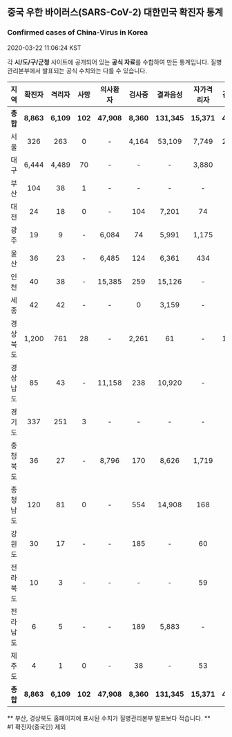 
## 중국 우한 바이러스(SARS-CoV-2) 대한민국 확진자 통계
### Confirmed cases of China-Virus in Korea
2020-03-22 11:06:24 KST

각 **시/도/구/군청** 사이트에 공개되어 있는 **공식 자료**를 수합하여 만든 통계입니다.
질병관리본부에서 발표되는 공식 수치와는 다를 수 있습니다.


|  지역  | 확진자 |  격리자  |  사망  |  의사환자  |  검사중  |  결과음성  |  자가격리자  |  감시중  |  감시해제  |  퇴원  |
|:------:|:------:|:--------:|:--------:|:----------:|:--------:|:----------------:|:------------:|:--------:|:----------:|:--:|
|**총합**|**8,863**|**6,109**|**102**|**47,908**|**8,360**|**131,345**|**15,371**|**4,106**|**17,809**|**2,652**|**57,273**|
|서울|326|263|0|-|4,164|53,109|7,749|2,410|5,339|63|57,273|
|대구|6,444|4,489|70|-|-|-|3,880|-|-|1,885|-|
|부산|104|38|1|-|-|-|-|-|-|65|-|
|대전|24|18|0|-|104|7,201|74|74|436|6|-|
|광주|19|9|-|6,084|74|5,991|1,175|71|1,104|10|-|
|울산|36|23|-|6,485|124|6,361|434|44|390|13|-|
|인천|40|38|-|15,385|259|15,126|-|-|-|2|-|
|세종|42|42|-|-|0|3,159|-|-|-|-|-|
|경상북도|1,200|761|28|-|2,261|61|-|1,351|8,750|411|-|
|경상남도|85|43|-|11,158|238|10,920|-|-|-|42|-|
|경기도|337|251|3|-|-|-|-|-|-|83|-|
|충청북도|36|27|-|8,796|170|8,626|1,719|140|1,579|9|-|
|충청남도|120|81|0|-|554|14,908|168|-|-|39|-|
|강원도|30|17|-|-|185|-|60|-|-|13|-|
|전라북도|10|3|-|-|-|-|59|-|-|7|-|
|전라남도|6|5|-|-|189|5,883|-|16|211|1|-|
|제주도|4|1|0|-|38|-|53|-|-|3|-|
|**총합**|**8,863**|**6,109**|**102**|**47,908**|**8,360**|**131,345**|**15,371**|**4,106**|**17,809**|**2,652**|**57,273**|


** 부산, 경상북도 홈페이지에 표시된 수치가 질병관리본부 발표보다 적습니다. **<br>
#1 확진자(중국인) 제외
    